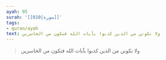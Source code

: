 ```yaml
---
ayah: 95
surah: '[[010|سورة]]'
tags:
- quran/ayah
text: ولا تكونن من الذين كذبوا بآيات الله فتكون من الخاسرين
---
```

> ولا تكونن من الذين كذبوا بآيات الله فتكون من الخاسرين
